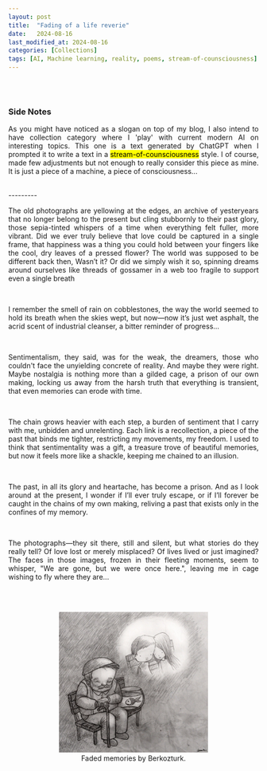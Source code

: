```yaml
---
layout: post
title:  "Fading of a life reverie"
date:   2024-08-16
last_modified_at: 2024-08-16
categories: [Collections]
tags: [AI, Machine learning, reality, poems, stream-of-counsciousness]
---
```



<br/><br/>

<h3>Side Notes</h3>

<p style="text-align: justify;">
As you might have noticed as a slogan on top of my blog, I also intend to have collection category where I 'play' with current modern AI on interesting topics. This one is a text generated by ChatGPT when I prompted it to write a text in a <mark>stream-of-counsciousness</mark> style. I of course, made few adjustments but not enough to really consider this piece as mine. It is just a piece of a machine, a piece of consciousness...
</p>
<br/>
---------
<br/>
<p style="text-align: justify;">
The old photographs are yellowing at the edges, an archive of yesteryears that no longer belong to the present but cling stubbornly to their past glory, those sepia-tinted whispers of a time when everything felt fuller, more vibrant. Did we ever truly believe that love could be captured in a single frame, that happiness was a thing you could hold between your fingers like the cool, dry leaves of a pressed flower? The world was supposed to be different back then, Wasn’t it? Or did we simply wish it so, spinning dreams around ourselves like threads of gossamer in a web too fragile to support even a single breath
</p>
<br/>

<p style="text-align: justify;">
I remember the smell of rain on cobblestones, the way the world seemed to hold its breath when the skies wept, but now—now it’s just wet asphalt, the acrid scent of industrial cleanser, a bitter reminder of progress...
</p>
<br/>

<p style="text-align: justify;">
Sentimentalism, they said, was for the weak, the dreamers, those who couldn't face the unyielding concrete of reality. And maybe they were right. Maybe nostalgia is nothing more than a gilded cage, a prison of our own making, locking us away from the harsh truth that everything is transient, that even memories can erode with time.
</p>
<br/>

<p style="text-align: justify;">
The chain grows heavier with each step, a burden of sentiment that I carry with me, unbidden and unrelenting. Each link is a recollection, a piece of the past that binds me tighter, restricting my movements, my freedom. I used to think that sentimentality was a gift, a treasure trove of beautiful memories, but now it feels more like a shackle, keeping me chained to an illusion.
</p>
<br/>

<p style="text-align: justify;">
The past, in all its glory and heartache, has become a prison. And as I look around at the present, I wonder if I’ll ever truly escape, or if I’ll forever be caught in the chains of my own making, reliving a past that exists only in the confines of my memory.
</p>
<br/>

<p style="text-align: justify;">
The photographs—they sit there, still and silent, but what stories do they really tell? Of love lost or merely misplaced? Of lives lived or just imagined? The faces in those images, frozen in their fleeting moments, seem to whisper, "We are gone, but we were once here.", leaving me in cage wishing to fly where they are...
</p>
<br/><br/>

<figure style="text-align: center;">
<img src="https://raw.githubusercontent.com/Anvi98/anvi98.github.io/master/assets/images/faded_memories_by_berkozturk.jpg" alt="Repeat image" width="300"/>
    <br />    
    <figcaption>Faded memories by Berkozturk. 
    </figcaption>
</figure>

<br/>


